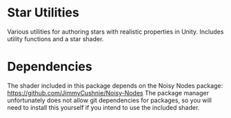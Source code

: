 # Star Utilities
Various utilities for authoring stars with realistic properties in Unity. Includes utility functions and a star shader.

# Dependencies
The shader included in this package depends on the Noisy Nodes package: https://github.com/JimmyCushnie/Noisy-Nodes
The package manager unfortunately does not allow git dependencies for packages, so you will need to install this yourself if you intend to use the included shader.
